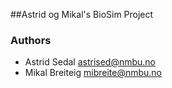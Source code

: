 ##Astrid og Mikal's BioSim Project

### Authors

- Astrid Sedal <astrised@nmbu.no>
- Mikal Breiteig <mibreite@nmbu.no>


